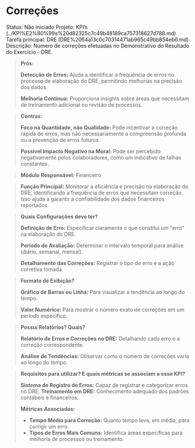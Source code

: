 # Correções

Status: Não iniciado
Projeto: KPI’s (../KPI%E2%80%99s%20d82325c7c49b48189ca757318627d788.md)
Tarefa principal: DRE (DRE%2064a13c0c70314471ab965c49bb854eb6.md)
Descrição: Número de correções efetuadas no Demonstrativo do Resultado do Exercício - DRE.

> **Prós:**
> 
> 
> **Detecção de Erros:** Ajuda a identificar a frequência de erros no processo de elaboração do DRE, permitindo melhorias na precisão dos dados.
> 
> **Melhoria Contínua:** Proporciona insights sobre áreas que necessitam de treinamento adicional ou revisão de processos.
> 

> **Contras:**
> 
> 
> **Foco na Quantidade, não Qualidade:** Pode incentivar a correção rápida de erros, mas não necessariamente a compreensão profunda ou a prevenção de erros futuros.
> 
> **Possível Impacto Negativo na Moral:** Pode ser percebido negativamente pelos colaboradores, como um indicativo de falhas constantes.
> 

> **Módulo Responsável:**
Financeiro
> 

> **Função Principal:**
Monitorar a eficiência e precisão na elaboração do DRE, identificando a frequência de erros que necessitam correção. Isso ajuda a garantir a confiabilidade dos dados financeiros reportados.
> 

> **Quais Configurações deve ter?**
> 
> 
> **Definição de Erro:** Especificar claramente o que constitui um "erro" na elaboração do DRE.
> 
> **Período de Avaliação:** Determinar o intervalo temporal para análise (diário, semanal, mensal).
> 
> **Detalhamento das Correções:** Registrar o tipo de erro e a ação corretiva tomada.
> 

> **Formato de Exibição?**
> 
> 
> **Gráfico de Barras ou Linha:** Para visualizar a tendência ao longo do tempo.
> 
> **Valor Numérico:** Para mostrar o número exato de correções em um período específico.
> 

> **Possuí Relatórios? Quais?**
> 
> 
> **Relatório de Erros e Correções no DRE:** Detalhando cada erro e a correção correspondente.
> 
> **Análise de Tendências:** Observar como o número de correções varia ao longo do tempo.
> 

> **Requisitos para utilizar? E quais métricas se associam a esse KPI?**
> 
> 
> **Sistema de Registro de Erros:** Capaz de registrar e categorizar erros no DRE.
> **Treinamento em DRE:** Conhecimento adequado dos padrões contábeis e financeiros.
> 
> **Métricas Associadas:**
> 
> - **Tempo Médio para Correção:** Quanto tempo leva, em média, para corrigir um erro.
> - **Tipos de Erros Mais Comuns:** Identifica áreas específicas para melhoria de processos ou treinamento.